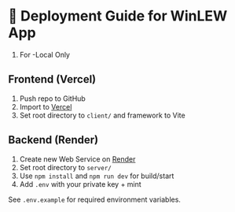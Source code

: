 # 🚀 Deployment Guide for WinLEW App

1. For -Local Only

## Frontend (Vercel)
1. Push repo to GitHub
2. Import to [Vercel](https://vercel.com/import)
3. Set root directory to `client/` and framework to Vite

## Backend (Render)
1. Create new Web Service on [Render](https://render.com)
2. Set root directory to `server/`
3. Use `npm install` and `npm run dev` for build/start
4. Add `.env` with your private key + mint

See `.env.example` for required environment variables.
